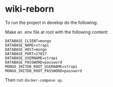 # wiki-reborn

To run the project in develop do the following: 

Make an .env file at root with the following content: 

```
DATABASE_CLIENT=mongo
DATABASE_NAME=strapi
DATABASE_HOST=mongo
DATABASE_PORT=27017
DATABASE_USERNAME=strapi
DATABASE_PASSWORD=password
MONGO_INITDB_ROOT_USERNAME=strapi
MONGO_INITDB_ROOT_PASSWORD=password
```

Then run `docker-compose up`.